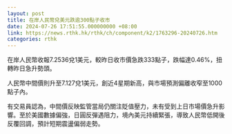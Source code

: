 ```yaml
---
layout: post
title: 在岸人民幣兌美元跌逾300點子收市
date: 2024-07-26 17:51:55.000000000 +08:00
link: https://news.rthk.hk/rthk/ch/component/k2/1763296-20240726.htm
categories: rthk
---
```


在岸人民幣收報7.2536兌1美元，較昨日收市價急跌333點子，跌幅達0.46%，扭轉昨日急升勢頭。

人民幣中間價則升至7.127兌1美元，創近4星期新高，與市場預測偏離收窄至1000點子內。

有交易員認為，中間價反映監管當局仍關注貶值壓力，未有受到上日市場價急升影響。至於美國數據偏強，日圓反彈遇阻力，境內美元持續緊張，導致人民幣低開後反覆回調，預計短期震盪偏弱走勢。
